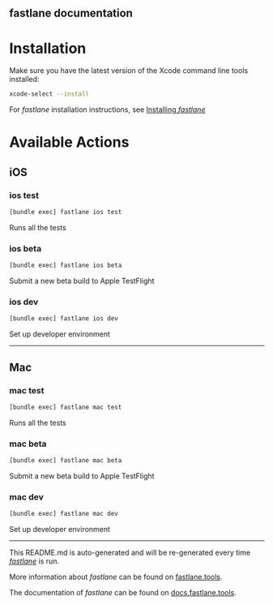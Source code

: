 fastlane documentation
----

# Installation

Make sure you have the latest version of the Xcode command line tools installed:

```sh
xcode-select --install
```

For _fastlane_ installation instructions, see [Installing _fastlane_](https://docs.fastlane.tools/#installing-fastlane)

# Available Actions

## iOS

### ios test

```sh
[bundle exec] fastlane ios test
```

Runs all the tests

### ios beta

```sh
[bundle exec] fastlane ios beta
```

Submit a new beta build to Apple TestFlight

### ios dev

```sh
[bundle exec] fastlane ios dev
```

Set up developer environment

----


## Mac

### mac test

```sh
[bundle exec] fastlane mac test
```

Runs all the tests

### mac beta

```sh
[bundle exec] fastlane mac beta
```

Submit a new beta build to Apple TestFlight

### mac dev

```sh
[bundle exec] fastlane mac dev
```

Set up developer environment

----

This README.md is auto-generated and will be re-generated every time [_fastlane_](https://fastlane.tools) is run.

More information about _fastlane_ can be found on [fastlane.tools](https://fastlane.tools).

The documentation of _fastlane_ can be found on [docs.fastlane.tools](https://docs.fastlane.tools).

